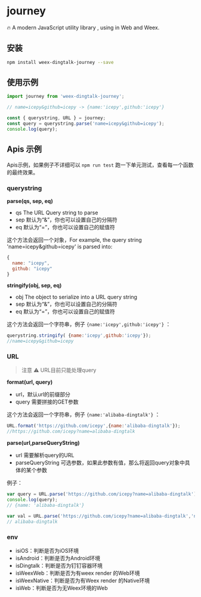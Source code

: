 # journey

🔥 A modern JavaScript utility library , using in Web and Weex.

## 安装

```bash
npm install weex-dingtalk-journey --save
```

## 使用示例

```JavaScript
import journey from 'weex-dingtalk-journey';

// name=icepy&github=icepy -> {name:'icepy',github:'icepy'}

const { querystring, URL } = journey;
const query = querystring.parse('name=icepy&github=icepy');
console.log(query);
```

## Apis 示例

Apis示例，如果例子不详细可以 `npm run test` 跑一下单元测试，查看每一个函数的最终效果。

### querystring

**parse(qs, sep, eq)**

- qs The URL Query string to parse
- sep 默认为“&”，你也可以设置自己的分隔符
- eq 默认为“=”，你也可以设置自己的赋值符

这个方法会返回一个对象，For example, the query string 'name=icepy&github=icepy' is parsed into:

```JavaScript
{
  name: "icepy",
  github: "icepy"
}
```

**stringify(obj, sep, eq)**

- obj The object to serialize into a URL query string
- sep 默认为“&”，你也可以设置自己的分隔符
- eq 默认为“=”，你也可以设置自己的赋值符

这个方法会返回一个字符串，例子 `{name:'icepy',github:'icepy'}` ：

```JavaScript
querystring.stringify( {name:'icepy',github:'icepy'});
//name=icepy&github=icepy
```

### URL

> 注意 ⚠️ URL目前只能处理query

**format(url, query)**

- url，默认url的前缀部分
- query 需要拼接的GET参数

这个方法会返回一个字符串，例子 `{name:'alibaba-dingtalk'}` ：

```JavaScript
URL.format('https://github.com/icepy',{name:'alibaba-dingtalk'});
//https://github.com/icepy?name=alibaba-dingtalk
```

**parse(url,parseQueryString)**

- url 需要解析query的URL
- parseQueryString 可选参数，如果此参数有值，那么将返回query对象中具体的某个参数

例子：

```JavaScript
var query = URL.parse('https://github.com/icepy?name=alibaba-dingtalk');
console.log(query);
// {name: 'alibaba-dingtalk'}

var val = URL.parse('https://github.com/icepy?name=alibaba-dingtalk','name');
// alibaba-dingtalk
```

### env

- isiOS：判断是否为iOS环境
- isAndroid：判断是否为Android环境
- isDingtalk：判断是否为钉钉容器环境
- isWeexWeb：判断是否为有weex render 的Web环境
- isWeexNative：判断是否为有Weex render 的Native环境
- isWeb：判断是否为无Weex环境的Web
